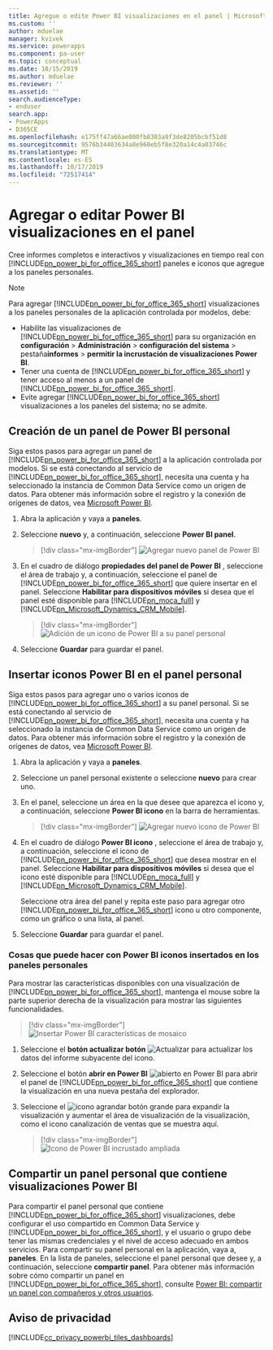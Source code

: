 ```yaml
---
title: Agregue o edite Power BI visualizaciones en el panel | MicrosoftDocs
ms.custom: ''
author: mduelae
manager: kvivek
ms.service: powerapps
ms.component: pa-user
ms.topic: conceptual
ms.date: 10/15/2019
ms.author: mduelae
ms.reviewer: ''
ms.assetid: ''
search.audienceType:
- enduser
search.app:
- PowerApps
- D365CE
ms.openlocfilehash: e175ff47a66ae000fb8303a9f3de8205bcbf51d8
ms.sourcegitcommit: 9576b34403634a8e960eb5f8e320a14c4a03746c
ms.translationtype: MT
ms.contentlocale: es-ES
ms.lasthandoff: 10/17/2019
ms.locfileid: "72517414"
---
```

# <a name="add-or-edit-power-bi-visualizations-on-your-dashboard"></a>Agregar o editar Power BI visualizaciones en el panel

Cree informes completos e interactivos y visualizaciones en tiempo real con [!INCLUDE[pn_power_bi_for_office_365_short](../includes/pn-power-bi-for-office-365-short.md)] paneles e iconos que agregue a los paneles personales.  
  
> [!NOTE]
> Para agregar [!INCLUDE[pn_power_bi_for_office_365_short](../includes/pn-power-bi-for-office-365-short.md)] visualizaciones a los paneles personales de la aplicación controlada por modelos, debe:  
> 
> - Habilite las visualizaciones de [!INCLUDE[pn_power_bi_for_office_365_short](../includes/pn-power-bi-for-office-365-short.md)] para su organización en **configuración**  > **Administración**  > **configuración del sistema**  >  pestaña**informes** > **permitir la incrustación de visualizaciones Power BI**.  
> - Tener una cuenta de [!INCLUDE[pn_power_bi_for_office_365_short](../includes/pn-power-bi-for-office-365-short.md)] y tener acceso al menos a un panel de [!INCLUDE[pn_power_bi_for_office_365_short](../includes/pn-power-bi-for-office-365-short.md)].  
> - Evite agregar [!INCLUDE[pn_power_bi_for_office_365_short](../includes/pn-power-bi-for-office-365-short.md)] visualizaciones a los paneles del sistema; no se admite.
  

## <a name="create-a-personal-power-bi-dashboard"></a>Creación de un panel de Power BI personal
  Siga estos pasos para agregar un panel de [!INCLUDE[pn_power_bi_for_office_365_short](../includes/pn-power-bi-for-office-365-short.md)] a la aplicación controlada por modelos. Si se está conectando al servicio de [!INCLUDE[pn_power_bi_for_office_365_short](../includes/pn-power-bi-for-office-365-short.md)], necesita una cuenta y ha seleccionado la instancia de Common Data Service como un origen de datos. Para obtener más información sobre el registro y la conexión de orígenes de datos, vea [Microsoft Power BI](https://powerbi.microsoft.com/).  

1. Abra la aplicación y vaya a **paneles**.
  
2. Seleccione **nuevo** y, a continuación, seleccione **Power BI panel**.  

   
    > [!div class="mx-imgBorder"] 
    > ![Agregar nuevo panel de Power BI](media/pbi_1.png "Agregar panel de Power BI de Bew") 

3. En el cuadro de diálogo **propiedades del panel de Power BI** , seleccione el área de trabajo y, a continuación, seleccione el panel de [!INCLUDE[pn_power_bi_for_office_365_short](../includes/pn-power-bi-for-office-365-short.md)] que quiere insertar en el panel. Seleccione **Habilitar para dispositivos móviles** si desea que el panel esté disponible para [!INCLUDE[pn_moca_full](../includes/pn-moca-full.md)] y [!INCLUDE[pn_Microsoft_Dynamics_CRM_Mobile](../includes/pn-dyn-365-phones.md)].

    
    > [!div class="mx-imgBorder"] 
    > ![Adición de un icono de Power BI a su panel personal](media/workspace-add-power-bi-dashboard.png "Adición de un icono de Power BI a su panel personal") 

4. Seleccione **Guardar** para guardar el panel.
 
## <a name="embed--power-bi-tiles-on-your-personal-dashboard"></a>Insertar iconos Power BI en el panel personal  
 Siga estos pasos para agregar uno o varios iconos de [!INCLUDE[pn_power_bi_for_office_365_short](../includes/pn-power-bi-for-office-365-short.md)] a su panel personal. Si se está conectando al servicio de [!INCLUDE[pn_power_bi_for_office_365_short](../includes/pn-power-bi-for-office-365-short.md)], necesita una cuenta y ha seleccionado la instancia de Common Data Service como un origen de datos. Para obtener más información sobre el registro y la conexión de orígenes de datos, vea [Microsoft Power BI](https://powerbi.microsoft.com/).  
  
1. Abra la aplicación y vaya a **paneles**. 
  
2. Seleccione un panel personal existente o seleccione **nuevo** para crear uno.  
  
3. En el panel, seleccione un área en la que desee que aparezca el icono y, a continuación, seleccione **Power BI icono** en la barra de herramientas.  

   > [!div class="mx-imgBorder"] 
   > ![Agregar nuevo icono de Power BI](media/pbi_2.png "Agregar BEW Power BI icono") 
  
4. En el cuadro de diálogo **Power BI icono** , seleccione el área de trabajo y, a continuación, seleccione el icono de [!INCLUDE[pn_power_bi_for_office_365_short](../includes/pn-power-bi-for-office-365-short.md)] que desea mostrar en el panel. Seleccione **Habilitar para dispositivos móviles** si desea que el icono esté disponible para [!INCLUDE[pn_moca_full](../includes/pn-moca-full.md)] y [!INCLUDE[pn_Microsoft_Dynamics_CRM_Mobile](../includes/pn-dyn-365-phones.md)].  
  
     Seleccione otra área del panel y repita este paso para agregar otro [!INCLUDE[pn_power_bi_for_office_365_short](../includes/pn-power-bi-for-office-365-short.md)] icono u otro componente, como un gráfico o una lista, al panel.  
  
5. Seleccione **Guardar** para guardar el panel.  
  
  
### <a name="things-you-can-do-with-power-bi-embedded-tiles-in-personal-dashboards"></a>Cosas que puede hacer con Power BI iconos insertados en los paneles personales 

Para mostrar las características disponibles con una visualización de [!INCLUDE[pn_power_bi_for_office_365_short](../includes/pn-power-bi-for-office-365-short.md)], mantenga el mouse sobre la parte superior derecha de la visualización para mostrar las siguientes funcionalidades.  
  
   > [!div class="mx-imgBorder"] 
   >![Insertar Power BI características de mosaico](media/embed-powerbi-tile-features.png "Insertar Power BI características de mosaico")  
  
1. Seleccione el **botón actualizar botón** ![Actualizar](media/embed-pbi-tile-refresh-button.png "Botón actualizar") para actualizar los datos del informe subyacente del icono.  
  
2. Seleccione el botón **abrir en Power BI** ![abierto en Power BI](media/open-in-power-bi.png "Botón abrir en Power BI") para abrir el panel de [!INCLUDE[pn_power_bi_for_office_365_short](../includes/pn-power-bi-for-office-365-short.md)] que contiene la visualización en una nueva pestaña del explorador.  
  
3. Seleccione el ![icono agrandar botón grande](media/embed-pbi-tile-enlarge-button.png "Icono de agrandar") para expandir la visualización y aumentar el área de visualización de la visualización, como el icono canalización de ventas que se muestra aquí.  
  
    > [!div class="mx-imgBorder"] 
    >![Icono de Power BI incrustado ampliada](media/embed-power-bi-tile-features.png "Icono de Power BI incrustado ampliada")  
  
 
## <a name="share-a-personal-dashboard-that-contains-power-bi-visualizations"></a>Compartir un panel personal que contiene visualizaciones Power BI  
 Para compartir el panel personal que contiene [!INCLUDE[pn_power_bi_for_office_365_short](../includes/pn-power-bi-for-office-365-short.md)] visualizaciones, debe configurar el uso compartido en Common Data Service y [!INCLUDE[pn_power_bi_for_office_365_short](../includes/pn-power-bi-for-office-365-short.md)], y el usuario o grupo debe tener las mismas credenciales y el nivel de acceso adecuado en ambos servicios. Para compartir su panel personal en la aplicación, vaya a, **paneles**. En la lista de paneles, seleccione el panel personal que desee y, a continuación, seleccione **compartir panel**. Para obtener más información sobre cómo compartir un panel en [!INCLUDE[pn_power_bi_for_office_365_short](../includes/pn-power-bi-for-office-365-short.md)], consulte [Power BI: compartir un panel con compañeros y otros usuarios](https://powerbi.microsoft.com/documentation/powerbi-service-share-unshare-dashboard/).  
  
<a name="privacy"></a>   
## <a name="privacy-notice"></a>Aviso de privacidad  
[!INCLUDE[cc_privacy_powerbi_tiles_dashboards](../includes/cc-privacy-powerbi-tiles-dashboards.md)]
  

